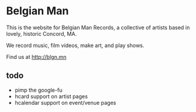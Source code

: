 # Belgian Man

This is the website for Belgian Man Records, a collective of artists based in lovely, historic Concord, MA.

We record music, film videos, make art, and play shows.

Find us at http://blgn.mn

## todo

* pimp the google-fu
* hcard support on artist pages
* hcalendar support on event/venue pages
